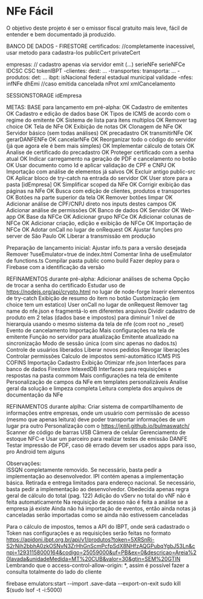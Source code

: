 # NFe Fácil

O objetivo deste projeto é ser o emissor fiscal gratuito mais leve, fácil de entender e bem documentado já produzido.



BANCO DE DADOS - FIRESTORE
certificados: //completamente inacessivel, usar metodo para cadastra-los
publicCert
privateCert

empresas: // cadastro apenas via servidor
emit (...)
serieNFe
serieNFCe
IDCSC
CSC
tokenIBPT
-clientes:
  dest: ...
-transportes:
  transporta: ...
-produtos:
  det: ...
  ibpt:
    isNacional
    federal
    estadual
    municipal
    validade
-nfes:
  infNFe
  dhEmi
  //caso emitida
  cancelada
  nProt
  xml
  xmlCancelamento

SESSIONSTORAGE
idEmpresa

METAS:
BASE para lançamento em pré-alpha:
OK  Cadastro de emitentes
OK  Cadastro e edição de dados base
OK  Tipos de ICMS de acordo com o regime do emitente
OK  Sistema de lista para ítens multiplos
OK  Remover tag choice
OK  Tela de NFe
OK  Exibição de notas
OK  Clonagem de NFe
OK  Servidor básico (sem todas análises)
OK    precadastro
OK    transmitirNFe
OK    gerarDANFENFe
OK    cancelarNFe
OK  Reorganizar todo o código do servidor (já que agora ele é bem mais simples)
OK  Implementar cálculo de totais
OK  Analise de certificado do precadastro
OK  Proteger certificado com a senha atual
OK  Indicar carregamento na geração de PDF e cancelamento no botão
OK  Usar documento como Id e aplicar validação de CPF e CNPJ
OK  Importação com análise de elementos já salvos
OK  Excluir antigo public-src
OK  Aplicar bloco de try-catch na entrada do servidor
OK  User store para a pasta [idEmpresa]
OK  Simplificar scoped da NFe
OK  Corrigir exibição das páginas na NFe
OK    Busca com edição de clientes, produtos e transportes
OK    Botões na parte superior da tela
OK  Remover botões limpar
OK  Adicionar análise de CPF/CNPJ direto nos inputs destes campos
OK  Adicionar análise de permissões
OK    Banco de dados
OK    Servidor
OK    Web-app
OK  Base da NFCe
OK    Adicionar grupo NFCe
OK    Adicionar colunas de NFCe
OK    Adicionar criação, edição e exibição de NFCe
OK    Importação de NFCe
OK  Adotar onCall no lugar de onRequest
OK  Ajustar funções pro server de São Paulo
OK  Liberar a transmissão em produção

Preparação de lançamento inicial:
  Ajustar info.ts para a versão desejada
  Remover ?useEmulator=true de index.html
  Comentar linha de useEmulator de functions.ts
  Compilar pasta public como build
  Fazer deploy para o Firebase com a identificação da versão

REFINAMENTOS durante pré-alpha:
    Adicionar análises de schema
    Opção de trocar a senha do certificado
    Estudar uso de https://nodejs.org/api/crypto.html no lugar de node-forge
    Inserir elementos de try-catch
    Exibição de resumo do item no botão
    Customização (em choice tem um estatico)
    User onCall no lugar de onRequest
    Remover tag name do nfe.json e fragmentá-lo em diferentes arquivos
    Dividir cadastro de produto em 2 telas (dados base e impostos) para diminuir 1 nível de hierarquia usando o mesmo sistema da tela de nfe (com root no _reset)
    Evento de cancelamento
      Importação
    Mais configurações na tela de emitente
      Função no servidor para atualização
      Emitente atualizado na sincronização
      Modo de sessão única (com sinc apenas no dados.ts)
      Controle de usuários liberados
        Liberar novos pedidos
        Revogar liberações
        Controlar permissões
    Calculo de impostos semi-automático
      ICMS
      PIS
      COFINS
      Importação
      Cadastro
      Exibição
    Otimizar nfe.json
    Interfaces para banco de dados
      Firestore
      IntexedDB
    Interfaces para requisições e respostas na pasta commom
    Mais configurações na tela de emitente
      Personalização de campos da NFe em templates personalizáveis
    Analise geral da solução e limpeza completa
    Leitura completa dos arquivos de documentação da NFe

REFINAMENTOS durante alplha:
    Criar sistema de compartilhamento de informações entre empresas, onde um usuário com permissão de acesso (mesmo que apenas leitura) deve poder transportar informações de um lugar pra outro
    Personalização com o https://jenil.github.io/bulmaswatch/
    Scanner de código de barras
      USB
      Câmera de celular
    Gerenciamento de estoque
    NFC-e
      Usar um parceiro para realizar testes de emissão
      DANFE
        Testar impressão de PDF, caso dê errado devem ser usados apps para isso, pro Android tem alguns

Observações:  
ISSQN completamente removido. Se necessário, basta pedir a implementação ao desenvolvedor.
IPI contém apenas a implementação básica.
Retirada e entrega limitados para endereço nacional. Se necessário, basta pedir a implementação ao desenvolvedor.
Obedecida apenas regra geral de cálculo do total (pag. 122)
Adição do vServ no total do vNF não é feita automaticamente
Na requisição de acesso não é feita a análise se a empresa já existe
Ainda não há importação de eventos, então ainda notas já canceladas serão importadas como se ainda não estivessem canceladas

Para o cálculo de impostos, temos a API do IBPT, onde será cadastrado o Token nas configurações e as requisições serão feitas no formato https://apidoni.ibpt.org.br/api/v1/produtos?token=5XRSnRi-S2rNih2bbhA0zkOSNvN3ZrHhGnScmPcfpSdX8NHfzAQGPubqYgbJ53Ln&cnpj=12931158000164&codigo=25059000&uf=PB&ex=0&descricao=Areia%20lavada&unidadeMedida=MT%20CUB&valor=30&gtin=SEM%20GTIN
  Lembrando que o access-control-allow-origin: *, assim é possível fazer a consulta totalmente do lado do cliente

firebase emulators:start --import .save-data --export-on-exit
sudo kill $(sudo lsof -t -i:5000)